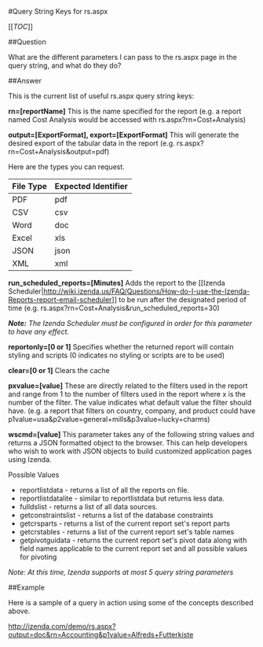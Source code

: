 #Query String Keys for rs.aspx

[[_TOC_]]

##Question

What are the different parameters I can pass to the rs.aspx page in the query string, and what do they do?

##Answer

This is the current list of useful rs.aspx query string keys:

**rn=[reportName]**
This is the name specified for the report (e.g. a report named Cost Analysis would be accessed with rs.aspx?rn=Cost+Analysis)

**output=[ExportFormat], export=[ExportFormat]**
This will generate the desired export of the tabular data in the report (e.g. rs.aspx?rn=Cost+Analysis&output=pdf)

Here are the types you can request.

| File Type  |      Expected Identifier      | 
|----------|-------------|
| PDF | pdf |
| CSV | csv | 
| Word | doc |
| Excel | xls |
| JSON | json |
| XML | xml |

**run_scheduled_reports=[Minutes]**
Adds the report to the [[Izenda Scheduler|http://wiki.izenda.us/FAQ/Questions/How-do-I-use-the-Izenda-Reports-report-email-scheduler]] to be run after the designated period of time (e.g. rs.aspx?rn=Cost+Analysis&run_scheduled_reports=30)

_**Note:** The Izenda Scheduler must be configured in order for this parameter to have any effect._

**reportonly=[0 or 1]**
Specifies whether the returned report will contain styling and scripts (0 indicates no styling or scripts are to be used)

**clear=[0 or 1]**
Clears the cache

**pxvalue=[value]**
These are directly related to the filters used in the report and range from 1 to the number of filters used in the report where x is the number of the filter. The value indicates what default value the filter should have. (e.g. a report that filters on country, company, and product could have p1value=usa&p2value=general+mills&p3value=lucky+charms)

**wscmd=[value]**
This parameter takes any of the following string values and returns a JSON formatted object to the browser. This can help developers who wish to work with JSON objects to build customized application pages using Izenda.

Possible Values

* reportlistdata - returns a list of all the reports on file.
* reportlistdatalite - similar to reportlistdata but returns less data.
* fulldslist - returns a list of all data sources.
* getconstraintslist - returns a list of the database constraints
* getcrsparts - returns a list of the current report set's report parts
* getcrstables - returns a list of the current report set's table names
* getpivotguidata - returns the current report set's pivot data along with field names applicable to the current report set and all possible values for pivoting

*Note: At this time, Izenda supports at most 5 query string parameters*

##Example

Here is a sample of a query in action using some of the concepts described above.

http://izenda.com/demo/rs.aspx?output=doc&rn=Accounting&p1value=Alfreds+Futterkiste